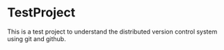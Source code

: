 # TestProject
This is a test project to understand the distributed version control system using git and github.
